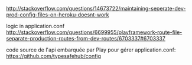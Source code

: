 
http://stackoverflow.com/questions/14673722/maintaining-seperate-dev-prod-config-files-on-heroku-doesnt-work

logic in application.conf
http://stackoverflow.com/questions/6699955/playframework-route-file-separate-production-routes-from-dev-routes/6703337#6703337

code source de l'api embarquée par Play pour gérer application.conf:
https://github.com/typesafehub/config


